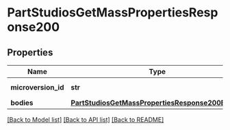 # PartStudiosGetMassPropertiesResponse200

## Properties
Name | Type | Description | Notes
------------ | ------------- | ------------- | -------------
**microversion_id** | **str** | Current microversion | [optional] 
**bodies** | [**PartStudiosGetMassPropertiesResponse200Bodies**](PartStudiosGetMassPropertiesResponse200Bodies.md) |  | [optional] 

[[Back to Model list]](../README.md#documentation-for-models) [[Back to API list]](../README.md#documentation-for-api-endpoints) [[Back to README]](../README.md)


